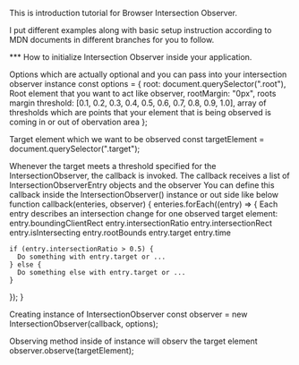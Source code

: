 This is introduction tutorial for Browser Intersection Observer.

I put different examples along with basic setup instruction according to MDN documents in different branches for you to follow.

\*\*\* How to initialize Intersection Observer inside your application.

Options which are actually optional and you can pass into your intersection observer instance
const options = {
root: document.querySelector(".root"),
Root element that you want to act like observer,
rootMargin: "0px",
roots margin
threshold: [0.1, 0.2, 0.3, 0.4, 0.5, 0.6, 0.7, 0.8, 0.9, 1.0],
array of thresholds which are points that your element that is being observed is coming in or out of obervation area
};

Target element which we want to be observed
const targetElement = document.querySelector(".target");

Whenever the target meets a threshold specified for the IntersectionObserver,
the callback is invoked. The callback receives a list of IntersectionObserverEntry objects and the observer
You can define this callback inside the IntersectionObserver() instance or out side like below
function callback(enteries, observer) {
enteries.forEach((entry) => {
Each entry describes an intersection change for one observed
target element:
entry.boundingClientRect
entry.intersectionRatio
entry.intersectionRect
entry.isIntersecting
entry.rootBounds
entry.target
entry.time

    if (entry.intersectionRatio > 0.5) {
      Do something with entry.target or ...
    } else {
      Do something else with entry.target or ...
    }

});
}

Creating instance of IntersectionObserver
const observer = new IntersectionObserver(callback, options);

Observing method inside of instance will observ the target element
observer.observe(targetElement);
